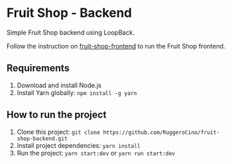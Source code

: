 # Fruit Shop - Backend

Simple Fruit Shop backend using LoopBack.

Follow the instruction on [fruit-shop-frontend](https://github.com/RuggeroCino/fruit-shop-frontend) to run the Fruit Shop frontend.

## Requirements

1. Download and install Node.js
2. Install Yarn globally: `npm install -g yarn`

## How to run the project

1. Clone this project: `git clone https://github.com/RuggeroCino/fruit-shop-backend.git`
2. Install project dependencies: `yarn install`
3. Run the project: `yarn start:dev` or `yarn run start:dev`
